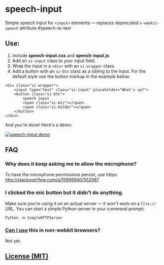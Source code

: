 speech-input
============

Simple speech input for `<input>` elements — replaces deprecated `x-webkit-speech` attribute
#speech-to-text
## Use:

1. Include **speech-input.css** and **speech-input.js**
2. Add an `si-input` class to your input field. 
3. Wrap the input in a `<div>` with an `si-wrapper` class.
4. Add a button with an `si-btn` class as a sibling to the input. For the default style use the button markup in the example below:

```
<div class="si-wrapper">
    <input type="text" class="si-input" placeholder="What's up?">
    <button class="si-btn">
        speech input
        <span class="si-mic"></span>
        <span class="si-holder"></span>
    </button>
</div>
```

And you're done! Here's a demo:

[![speech-input demo][1]][2]

## FAQ

### Why does it keep asking me to allow the microphone?
To have the microphone permissions persist, use https: http://stackoverflow.com/a/15999940/552067

### I clicked the mic button but it didn't do anything.
Make sure you're using it on an actual server — it won't work on a `file://` URL. You can start a simple Python server in your command prompt:

```
Python -m SimpleHTTPServer
```

### [Can I use](http://caniuse.com/#feat=web-speech) this in non-webkit browsers?
Not yet.

## [License (MIT)](http://hug.mit-license.org/)


[1]: http://f.cl.ly/items/3m0n2Q0y0h1a0N2P2s0Y/screenshot-by-nimbus.png
[2]: http://daniel-hug.github.io/speech-input/
